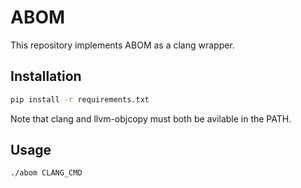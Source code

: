 # ABOM

This repository implements ABOM as a clang wrapper.

## Installation

```bash
pip install -r requirements.txt
```
Note that clang and llvm-objcopy must both be avilable in the PATH.

## Usage

```bash
./abom CLANG_CMD
```